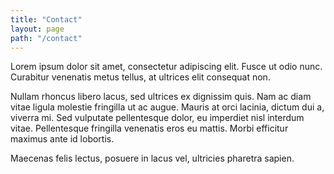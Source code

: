 ```yaml
---
title: "Contact"
layout: page
path: "/contact"
---
```


Lorem ipsum dolor sit amet, consectetur adipiscing elit. Fusce ut odio nunc. Curabitur venenatis metus tellus, at ultrices elit consequat non.

Nullam rhoncus libero lacus, sed ultrices ex dignissim quis. Nam ac diam vitae ligula molestie fringilla ut ac augue. Mauris at orci lacinia, dictum dui a, viverra mi. Sed vulputate pellentesque dolor, eu imperdiet nisl interdum vitae. Pellentesque fringilla venenatis eros eu mattis. Morbi efficitur maximus ante id lobortis.

Maecenas felis lectus, posuere in lacus vel, ultricies pharetra sapien.
